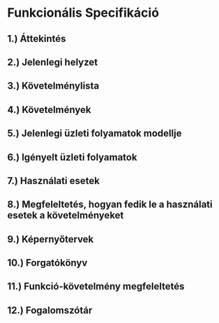 # Funkcionális Specifikáció 
## 1.) Áttekintés
## 2.) Jelenlegi helyzet
## 3.) Követelménylista
## 4.) Követelmények
## 5.) Jelenlegi üzleti folyamatok modellje
## 6.) Igényelt üzleti folyamatok
## 7.) Használati esetek
## 8.) Megfeleltetés, hogyan fedik le a használati esetek a követelményeket
## 9.) Képernyőtervek
## 10.) Forgatókönyv
## 11.) Funkció-követelmény megfeleltetés
## 12.) Fogalomszótár
